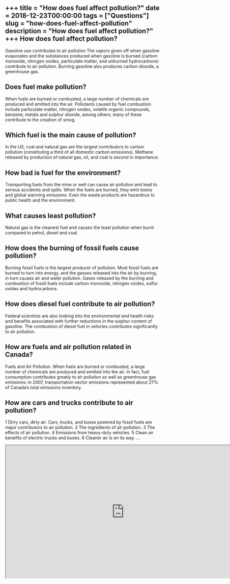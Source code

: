 +++
title = "How does fuel affect pollution?"
date = 2018-12-23T00:00:00
tags = ["Questions"]
slug = "how-does-fuel-affect-pollution"
description = "How does fuel affect pollution?"
+++
How does fuel affect pollution?
-------------------------------

Gasoline use contributes to air pollution The vapors given off when gasoline evaporates and the substances produced when gasoline is burned (carbon monoxide, nitrogen oxides, particulate matter, and unburned hydrocarbons) contribute to air pollution. Burning gasoline also produces carbon dioxide, a greenhouse gas.

Does fuel make pollution?
-------------------------

When fuels are burned or combusted, a large number of chemicals are produced and emitted into the air. Pollutants caused by fuel combustion include particulate matter, nitrogen oxides, volatile organic compounds, benzene, metals and sulphur dioxide, among others; many of these contribute to the creation of smog.

Which fuel is the main cause of pollution?
------------------------------------------

In the US, coal and natural gas are the largest contributors to carbon pollution (constituting a third of all domestic carbon emissions). Methane released by production of natural gas, oil, and coal is second in importance.

How bad is fuel for the environment?
------------------------------------

Transporting fuels from the mine or well can cause air pollution and lead to serious accidents and spills. When the fuels are burned, they emit toxins and global warming emissions. Even the waste products are hazardous to public health and the environment.

What causes least pollution?
----------------------------

Natural gas is the cleanest fuel and causes the least pollution when burnt compared to petrol, diesel and coal.

How does the burning of fossil fuels cause pollution?
-----------------------------------------------------

Burning fossil fuels is the largest producer of pollution. Most fossil fuels are burned to turn into energy, and the gasses released into the air by burning, in turn causes air and water pollution. Gases released by the burning and combustion of fossil fuels include carbon monoxide, nitrogen oxides, sulfur oxides and hydrocarbons.

How does diesel fuel contribute to air pollution?
-------------------------------------------------

Federal scientists are also looking into the environmental and health risks and benefits associated with further reductions in the sulphur content of gasoline. The combustion of diesel fuel in vehicles contributes significantly to air pollution.

How are fuels and air pollution related in Canada?
--------------------------------------------------

Fuels and Air Pollution. When fuels are burned or combusted, a large number of chemicals are produced and emitted into the air. In fact, fuel consumption contributes greatly to air pollution as well as greenhouse gas emissions: in 2007, transportation sector emissions represented about 27% of Canada’s total emissions inventory.

How are cars and trucks contribute to air pollution?
----------------------------------------------------

1 Dirty cars, dirty air. Cars, trucks, and buses powered by fossil fuels are major contributors to air pollution. 2 The ingredients of air pollution. 3 The effects of air pollution. 4 Emissions from heavy-duty vehicles. 5 Clean air benefits of electric trucks and buses. 6 Cleaner air is on its way. …

<iframe allow="accelerometer; autoplay; clipboard-write; encrypted-media; gyroscope; picture-in-picture" allowfullscreen="" class="__youtube_prefs__  epyt-is-override  no-lazyload" data-no-lazy="1" data-origheight="433" data-origwidth="770" data-skipgform_ajax_framebjll="" height="433" id="_ytid_83215" loading="lazy" src="https://www.youtube.com/embed/e6rglsLy1Ys?enablejsapi=1&autoplay=0&cc_load_policy=0&cc_lang_pref=&iv_load_policy=1&loop=0&modestbranding=0&rel=1&fs=1&playsinline=0&autohide=2&theme=dark&color=red&controls=1&" title="YouTube player" width="770"></iframe>
